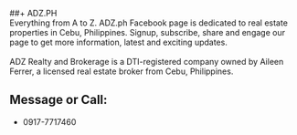 ##+ ADZ.PH
\
Everything from A to Z. ADZ.ph Facebook page is dedicated to real estate properties in Cebu, Philippines. Signup, subscribe, share and engage our page to get more information, latest and exciting updates.
\
\
ADZ Realty and Brokerage is a DTI-registered company owned by Aileen Ferrer, a licensed real estate broker from Cebu, Philippines.

## Message or Call:
- 0917-7717460
